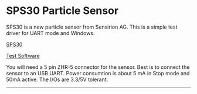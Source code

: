 # SPS30 Particle Sensor

SPS30 is a new particle sensor from Sensirion AG.
This is a simple test driver for UART mode and Windows.

[SPS30](https://github.com/joembedded/SPS30_particle_sensor/blob/master/images/sps30_particle_sensor.jpg)

[Test Software](https://github.com/joembedded/SPS30_particle_sensor/blob/master/images/sps30_win.jpg)

You will need a 5 pin ZHR-5 connector for the sensor.
Best is to connect the sensor to an USB UART.
Power consumtion is about 5 mA in Stop mode and 50mA active.
The I/Os are 3.3/5V tolerant.

***
